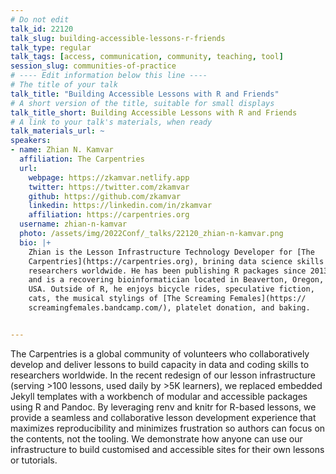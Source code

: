 ```yaml
---
# Do not edit
talk_id: 22120
talk_slug: building-accessible-lessons-r-friends
talk_type: regular
talk_tags: [access, communication, community, teaching, tool]
session_slug: communities-of-practice
# ---- Edit information below this line ----
# The title of your talk
talk_title: "Building Accessible Lessons with R and Friends"
# A short version of the title, suitable for small displays
talk_title_short: Building Accessible Lessons with R and Friends
# A link to your talk's materials, when ready
talk_materials_url: ~
speakers:
- name: Zhian N. Kamvar
  affiliation: The Carpentries
  url:
    webpage: https://zkamvar.netlify.app
    twitter: https://twitter.com/zkamvar
    github: https://github.com/zkamvar
    linkedin: https://linkedin.com/in/zkamvar
    affiliation: https://carpentries.org
  username: zhian-n-kamvar
  photo: /assets/img/2022Conf/_talks/22120_zhian-n-kamvar.png
  bio: |+
    Zhian is the Lesson Infrastructure Technology Developer for [The
    Carpentries](https://carpentries.org), brining data science skills to
    researchers worldwide. He has been publishing R packages since 2013
    and is a recovering bioinformatician located in Beaverton, Oregon,
    USA. Outside of R, he enjoys bicycle rides, speculative fiction,
    cats, the musical stylings of [The Screaming Females](https://
    screamingfemales.bandcamp.com/), platelet donation, and baking.


---
```


<!-- ABSTRACT ----
Please write abstract below. You may use simple markdown (links, code style, bold, italics)
-->

The Carpentries is a global community of volunteers who collaboratively develop
and deliver lessons to build capacity in data and coding skills to researchers
worldwide. In the recent redesign of our lesson infrastructure (serving >100
lessons, used daily by >5K learners), we replaced embedded Jekyll templates
with a workbench of modular and accessible packages using R and Pandoc. By
leveraging renv and knitr for R-based lessons, we provide a seamless and
collaborative lesson development experience that maximizes reproducibility and
minimizes frustration so authors can focus on the contents, not the tooling.
We demonstrate how anyone can use our infrastructure to build customised and
accessible sites for their own lessons or tutorials.
